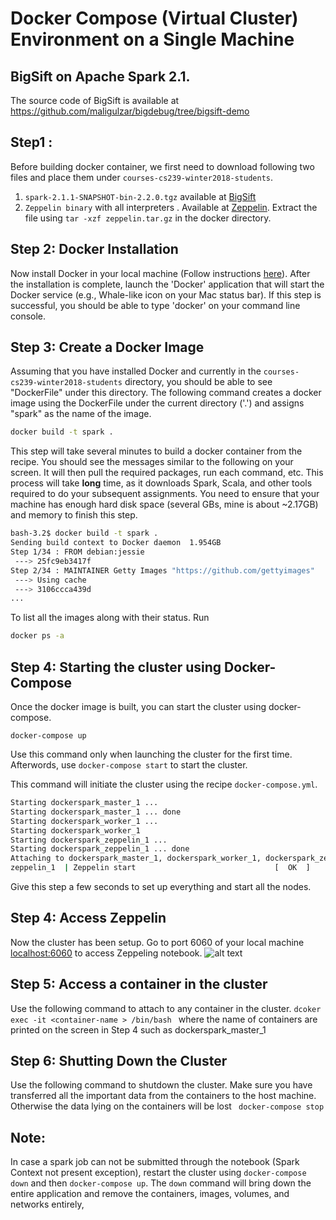 
# Docker Compose (Virtual Cluster) Environment on a Single Machine 
## BigSift on Apache Spark 2.1. 
The source code of BigSift is available at https://github.com/maligulzar/bigdebug/tree/bigsift-demo
## Step1 :

Before building docker container, we first need to download following two files and place them under `courses-cs239-winter2018-students`.
1. `spark-2.1.1-SNAPSHOT-bin-2.2.0.tgz` available at [BigSift](https://drive.google.com/file/d/1aSajeJM-LvvaDXCAk5sRjDkSQ8ZbBddO/view?usp=sharing) 
2. `Zeppelin binary` with all interpreters . Available at [Zeppelin](https://drive.google.com/file/d/1t_HXrJFrKdvC_xW4CBTOT636OzcsBFA7/view?usp=sharing). Extract the file using `tar -xzf zeppelin.tar.gz` in the docker directory.
## Step 2: Docker Installation
Now install Docker in your local machine (Follow instructions [here](https://docs.docker.com/engine/installation/)). After the installation is complete, launch the 'Docker' application that will start the Docker service (e.g., Whale-like icon on your Mac status bar). If this step is successful, you should be able to type 'docker' on your command line console.  
## Step 3: Create a Docker Image
Assuming  that you have installed Docker and currently in the `courses-cs239-winter2018-students` directory, you should be able to see "DockerFile" under this directory. The following command creates a docker image using the DockerFile under the current directory ('.') and assigns "spark" as the name of the image. 

```bash
docker build -t spark .
```
This step will take several minutes to build a docker container from the recipe. You should see the messages similar to the following on your screen. It will then pull the required packages, run each command, etc. This process will take **long** time, as it downloads Spark, Scala, and other tools required to do your subsequent assignments. You need to ensure that your machine has enough hard disk space (several GBs, mine is about ~2.17GB) and memory to finish this step. 
 
```bash 
bash-3.2$ docker build -t spark .
Sending build context to Docker daemon  1.954GB
Step 1/34 : FROM debian:jessie
 ---> 25fc9eb3417f
Step 2/34 : MAINTAINER Getty Images "https://github.com/gettyimages"
 ---> Using cache
 ---> 3106ccca439d
...
```
To list all the images along with their status. Run 
```bash
docker ps -a
```

## Step 4: Starting the cluster using Docker-Compose

Once the docker image is built, you can start the cluster using docker-compose.

`docker-compose up`

Use this command only when launching the cluster for the first time. Afterwords, use `docker-compose start` to start the cluster.

This command will initiate the cluster using the recipe `docker-compose.yml`. 

```bash
Starting dockerspark_master_1 ... 
Starting dockerspark_master_1 ... done
Starting dockerspark_worker_1 ... 
Starting dockerspark_worker_1
Starting dockerspark_zeppelin_1 ... 
Starting dockerspark_zeppelin_1 ... done
Attaching to dockerspark_master_1, dockerspark_worker_1, dockerspark_zeppelin_1
zeppelin_1  | Zeppelin start                               [  OK  ]
```

Give this step a few seconds to set up everything and start all the nodes.

## Step 4: Access Zeppelin 
Now the cluster has been setup. Go to port 6060 of your local machine [localhost:6060](http://localhost:6060) to access Zeppeling notebook. 
![alt text](https://github.com/miryung/courses-cs239-winter2018/blob/master/docker/zeppelin.png "Zeppelin")

## Step 5: Access a container in the cluster
Use the following command to attach to any container in the cluster.
`dcoker exec -it <container-name > /bin/bash ` where the name of containers are printed on the screen in Step 4 such as dockerspark_master_1

## Step 6: Shutting Down the Cluster
Use the following command to shutdown the cluster. Make sure you have transferred all the important data from the containers to the host machine. Otherwise the data lying on the containers will be lost
` docker-compose stop`

## Note:
In case a spark job can not be submitted through the notebook (Spark Context not present exception), restart the cluster using `docker-compose down` and then `docker-compose up`. 
The `down` command will bring down the entire application and remove the containers, images, volumes, and networks entirely,
